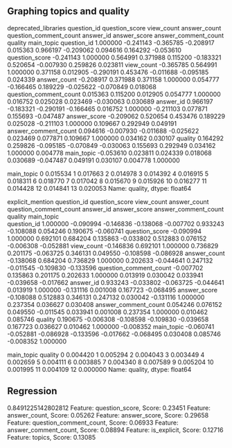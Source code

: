 ## Graphing topics and quality

 deprecated_libraries
                        question_id  question_score  view_count  answer_count  question_comment_count  answer_id  answer_score  answer_comment_count   quality  main_topic 
question_id                1.000000       -0.241143   -0.365785     -0.208917                0.015363   0.966197     -0.209062              0.094616  0.164292   -0.053610 
question_score            -0.241143        1.000000    0.564991      0.371988                0.115200  -0.183321      0.520654             -0.007930  0.259826    0.023811 
view_count                -0.365785        0.564991    1.000000      0.371158                0.012905  -0.290191      0.453476             -0.011688 -0.095185    0.024339 
answer_count              -0.208917        0.371988    0.371158      1.000000                0.054777  -0.166465      0.189229             -0.025622 -0.070849    0.018068 
question_comment_count     0.015363        0.115200    0.012905      0.054777                1.000000   0.016752      0.025028              0.023469 -0.030063    0.030689 
answer_id                  0.966197       -0.183321   -0.290191     -0.166465                0.016752   1.000000     -0.211103              0.077871  0.155693   -0.047487 
answer_score              -0.209062        0.520654    0.453476      0.189229                0.025028  -0.211103      1.000000              0.109667  0.292949    0.049191 
answer_comment_count       0.094616       -0.007930   -0.011688     -0.025622                0.023469   0.077871      0.109667              1.000000  0.034162    0.030107 
quality                    0.164292        0.259826   -0.095185     -0.070849               -0.030063   0.155693      0.292949              0.034162  1.000000    0.004778 
main_topic                -0.053610        0.023811    0.024339      0.018068                0.030689  -0.047487      0.049191              0.030107  0.004778    1.000000 

main_topic
0     0.015534
1     0.017663
2     0.014978
3     0.014392
4     0.016915
5     0.018311
6     0.018770
7     0.017042
8     0.015670
9     0.015926
10    0.016277
11    0.014428
12    0.014841
13    0.020053
Name: quality, dtype: float64


 explicit_mention
                        question_id  question_score  view_count  answer_count  question_comment_count  answer_id  answer_score  answer_comment_count   quality  main_topic  
question_id                1.000000       -0.090994   -0.146836     -0.138068               -0.007702   0.933243     -0.108088              0.054246  0.190675   -0.060741 
question_score            -0.090994        1.000000    0.692101      0.684204                0.135863  -0.033802      0.512883              0.076152 -0.006308   -0.052881 
view_count                -0.146836        0.692101    1.000000      0.736829                0.201175  -0.063725      0.346131              0.049550 -0.108598   -0.086928 
answer_count              -0.138068        0.684204    0.736829      1.000000                0.202633  -0.044641      0.247132             -0.011545 -0.109830   -0.133596 
question_comment_count    -0.007702        0.135863    0.201175      0.202633                1.000000   0.013919      0.030042              0.033941 -0.039658   -0.017662 
answer_id                  0.933243       -0.033802   -0.063725     -0.044641                0.013919   1.000000     -0.131116              0.001008  0.167723   -0.068495 
answer_score              -0.108088        0.512883    0.346131      0.247132                0.030042  -0.131116      1.000000              0.237354  0.036627    0.030408 
answer_comment_count       0.054246        0.076152    0.049550     -0.011545                0.033941   0.001008      0.237354              1.000000  0.010462    0.085746 
quality                    0.190675       -0.006308   -0.108598     -0.109830               -0.039658   0.167723      0.036627              0.010462  1.000000   -0.008352 
main_topic                -0.060741       -0.052881   -0.086928     -0.133596               -0.017662  -0.068495      0.030408              0.085746 -0.008352    1.000000 


main_topic quality
0     0.004420
1     0.005294
2     0.004043
3     0.003449
4     0.002659
5     0.004111
6     0.003885
7     0.004340
8     0.007589
9     0.005204
10    0.001995
11    0.004109
12    0.000000
Name: quality, dtype: float64

## Regression
0.8491225142802812
Feature: question_score, Score: 0.23451
Feature: answer_count, Score: 0.05262
Feature: answer_score, Score: 0.29658
Feature: question_comment_count, Score: 0.06933
Feature: answer_comment_count, Score: 0.08894
Feature: is_explicit, Score: 0.12716
Feature: topics, Score: 0.13085

